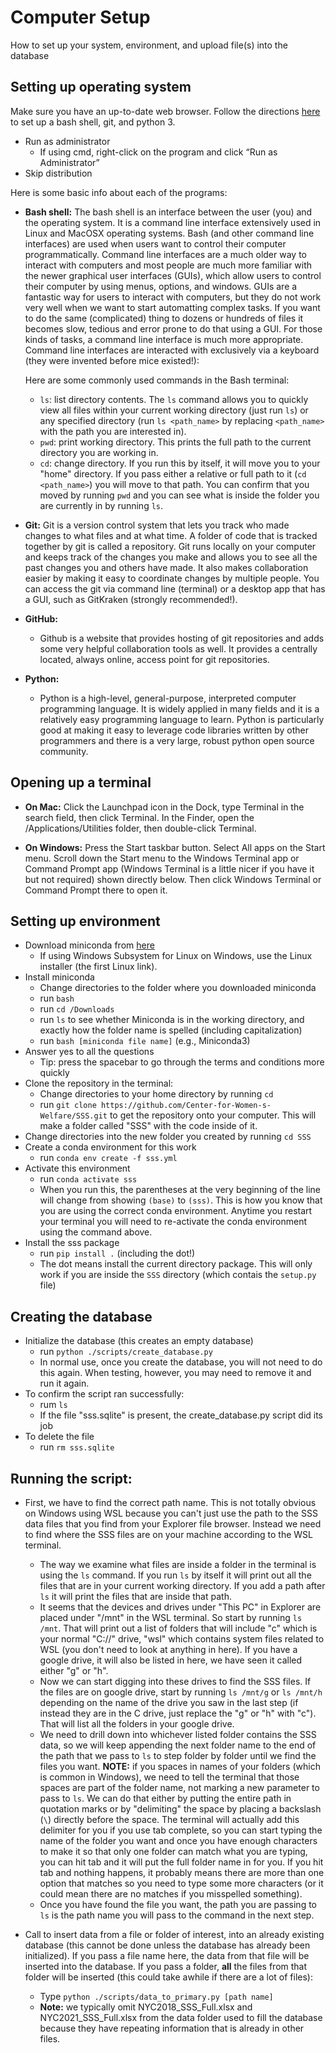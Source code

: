 # Computer Setup
How to set up your system, environment, and upload file(s) into the database

## Setting up operating system
Make sure you have an up-to-date web browser. Follow the directions
[here](https://docs.microsoft.com/en-us/windows/wsl/install) to set up a bash shell,
git, and python 3.
- Run as administrator 
	-  If using cmd, right-click on the program and click “Run as Administrator”
- Skip distribution

Here is some basic info about each of the programs: 
- **Bash shell:**
	The bash shell is an interface between the user (you) and the operating system.
	It is a command line interface extensively used in Linux and MacOSX operating
	systems. Bash (and other command line interfaces) are used when users want to
	control their computer programmatically. Command line interfaces are a much older
	way to interact with computers and most people are much more familiar with the newer
	graphical user interfaces (GUIs), which allow users to control their computer by
	using menus, options, and windows. GUIs are a fantastic way for users to interact
	with computers, but they do not work very well when we want to start automatting
	complex tasks. If you want to do the same (complicated) thing to dozens or hundreds
	of files it becomes slow, tedious and error prone to do that using a GUI. For those
	kinds of tasks, a command line interface is much more appropriate. Command line
	interfaces are interacted with exclusively via a keyboard (they were invented
	before mice existed!):
	
	Here are some commonly used commands in the Bash terminal:
	- `ls`: list directory contents. The `ls` command allows you to quickly view all
	files within your current working directory (just run `ls`) or any specified
	directory (run `ls <path_name>` by replacing `<path_name>` with the path you are
	interested in).
	- `pwd`: print working directory. This prints the full path to the current
	directory you are working in. 
	- `cd`: change directory. If you run this by itself, it will move you to your "home"
	directory. If you pass either a relative or full path to it (`cd <path_name>`) you
	will move to that path. You can confirm that you moved by running `pwd` and you can
	see what is inside the folder you are currently in by running `ls`.

- **Git:**
	Git is a version control system that lets you track who made changes to what files
	and at what time. A folder of code that is tracked together by git is called a
	repository. Git runs locally on your computer and keeps track of the changes you
	make and allows you to see all the past changes you and others have made. It also
	makes collaboration easier by making it easy to coordinate changes by multiple
	people. You can access the git via command line (terminal) or a desktop app that
	has a GUI, such as GitKraken (strongly recommended!). 

- **GitHub:**
	- Github is a website that provides hosting of git repositories and adds some very
	helpful collaboration tools as well. It provides a centrally located, always online,
	access point for git repositories.
	
- **Python:** 
	- Python is a high-level, general-purpose, interpreted computer programming
	language. It is widely applied in many fields and it is a relatively easy
	programming language to learn. Python is particularly good at making it easy to
	leverage code libraries written by other programmers and there is a very large,
	robust python open source community.

## Opening up a terminal 
- **On Mac:**
Click the Launchpad icon in the Dock, type Terminal in the search field, then click
Terminal. In the Finder, open the /Applications/Utilities folder, then double-click
Terminal.

- **On Windows:**
Press the Start taskbar button. Select All apps on the Start menu. Scroll down the
Start menu to the Windows Terminal app or Command Prompt app (Windows Terminal is a
little nicer if you have it but not required) shown directly below. Then click Windows
Terminal or Command Prompt there to open it.

## Setting up environment 
- Download miniconda from [here](https://docs.conda.io/en/latest/miniconda.html)
	- If using Windows Subsystem for Linux on Windows, use the Linux installer
	(the first Linux link).
- Install miniconda
	- Change directories to the folder where you downloaded miniconda
	- run `bash`
	- run `cd /Downloads`
	- run `ls` to see whether Miniconda is in the working directory, and exactly how
	the folder name is spelled (including capitalization)
	- run `bash [miniconda file name]` (e.g., Miniconda3) 
- Answer yes to all the questions 
	- Tip: press the spacebar to go through the terms and conditions more quickly
- Clone the repository in the terminal: 
	- Change directories to your home directory by running `cd`
	- run `git clone https://github.com/Center-for-Women-s-Welfare/SSS.git` to get the
	repository onto your computer. This will make a folder called "SSS" with the code
	inside of it.
- Change directories into the new folder you created by running `cd SSS`
- Create a conda environment for this work
	- run `conda env create -f sss.yml`
- Activate this environment
	- run `conda activate sss`
	- When you run this, the parentheses at the very beginning of the line will change
	from showing `(base)` to `(sss)`. This is how you know that you are using the
	correct conda environment. Anytime you restart your terminal you will need to
	re-activate the conda environment using the command above.
- Install the sss package
	- run `pip install .` (including the dot!)
	- The dot means install the current directory package. This will only work if you
	are inside the `SSS` directory (which contais the `setup.py` file)

## Creating the database
- Initialize the database (this creates an empty database)
	- run `python ./scripts/create_database.py`
	- In normal use, once you create the database, you will not need to do this again.
	When testing, however, you may need to remove it and run it again.
- To confirm the script ran successfully:
	- rum `ls`
	- If the file "sss.sqlite" is present, the create_database.py script did its job
- To delete the file
	- run `rm sss.sqlite`

## Running the script:

- First, we have to find the correct path name. This is not totally obvious on Windows
using WSL because you can't just use the path to the SSS data files that you find from
your Explorer file browser. Instead we need to find where the SSS files are on your
machine according to the WSL terminal.
	- The way we examine what files are inside a folder in the terminal is using the
	`ls` command. If you run `ls` by itself it will print out all the files that are in
	your current working directory. If you add a path after `ls` it will print the
	files that are inside that path.
	- It seems that the devices and drives under "This PC" in Explorer are placed under
	"/mnt" in the WSL terminal. So start by running `ls /mnt`. That will print out a
	list of folders that will include "c" which is your normal "C://" drive, "wsl" which
	contains system files related to WSL (you don't need to look at anything in here).
	If you have a google drive, it will also be listed in here, we have seen it called
	either "g" or "h".
	- Now we can start digging into these drives to find the SSS files. If the files are
	on google drive, start by running `ls /mnt/g` or `ls /mnt/h` depending on the name
	of the drive you saw in the last step (if instead they are in the C drive, just
	replace the "g" or "h" with "c"). That will list all the folders in your google
	drive.
	- We need to drill down into whichever listed folder contains the SSS data, so
	we will keep appending the next folder name to the end of the path that we pass to
	`ls` to step folder by folder until we find the files you want. **NOTE:** if you
	spaces in names of your folders (which is common in Windows), we need to tell the
	terminal that those spaces are part of the folder name, not marking a new parameter
	to pass to `ls`. We can do that either by putting the entire path in quotation marks
	or by "delimiting" the space by placing a backslash (`\`) directly before the space.
	The terminal will actually add this delimiter for you if you use tab complete, so
	you can start typing the name of the folder you want and once you have enough
	characters to make it so that only one folder can match what you are typing, you can
	hit tab and it will put the full folder name in for you. If you hit tab and nothing
	happens, it probably means there are more than one option that matches so you need
	to type some more characters (or it could mean there are no matches if you
	misspelled something).
	- Once you have found the file you want, the path you are passing to `ls` is the
	path name you will pass to the command in the next step.

- Call to insert data from a file or folder of interest, into an already existing
database (this cannot be done unless the database has already been initialized). If you
pass a file name here, the data from that file will be inserted into the database. If
you pass a folder, **all** the files from that folder will be inserted (this could take
awhile if there are a lot of files):
	- Type `python ./scripts/data_to_primary.py [path name]`
	- **Note:** we typically omit NYC2018_SSS_Full.xlsx and NYC2021_SSS_Full.xlsx from
	the data folder used to fill the database because they have repeating information
	that is already in other files.
